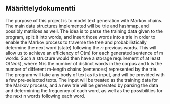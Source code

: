 ## Määrittelydokumentti ##

The purpose of this project is to model text generation with Markov chains. The main data structures implemented will be trie and hashmap, and possibly matrices as well. The idea is to parse the training data given to the program, split it into words, and insert those words into a trie in order to enable the Markov process to traverse the tree and probabilistically determine the next word (state) following the _n_ previous words. This will allow us to achieve an efficiency of O(m) for each generated sentence of m words. Such a structure would then have a storage requirement of at least O(N*m*k), where N is the number of distinct words in the corpus and k is the number of different m-length chains (sentences) represented by the trie. The program will take any body of text as its input, and will be provided with a few pre-selected texts. The input will be treated as the training data for the Markov process, and a new trie will be generated by parsing the data and determining the frequency of each word, as well as the possibilities for the next n words following each word.

